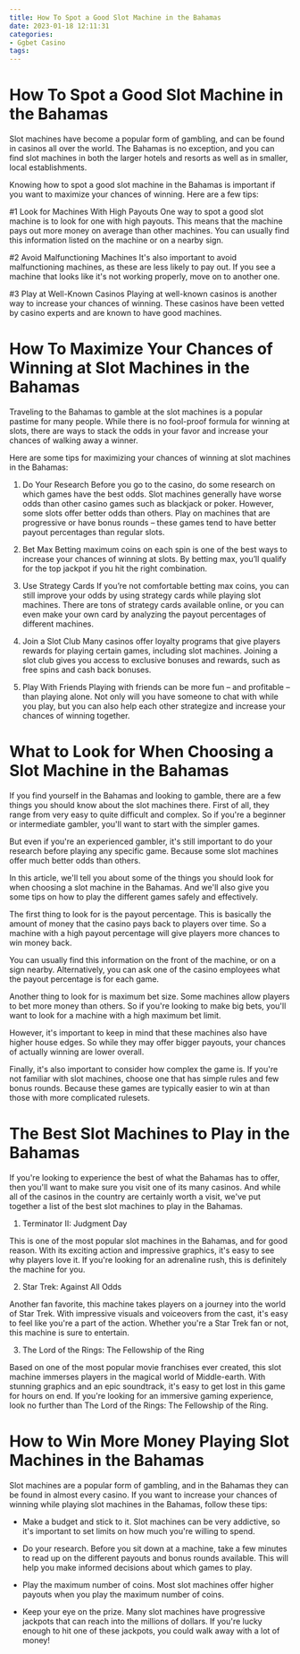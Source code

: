 ```yaml
---
title: How To Spot a Good Slot Machine in the Bahamas 
date: 2023-01-18 12:11:31
categories:
- Ggbet Casino
tags:
---
```



#  How To Spot a Good Slot Machine in the Bahamas 

Slot machines have become a popular form of gambling, and can be found in casinos all over the world. The Bahamas is no exception, and you can find slot machines in both the larger hotels and resorts as well as in smaller, local establishments.

Knowing how to spot a good slot machine in the Bahamas is important if you want to maximize your chances of winning. Here are a few tips:

#1 Look for Machines With High Payouts 
One way to spot a good slot machine is to look for one with high payouts. This means that the machine pays out more money on average than other machines. You can usually find this information listed on the machine or on a nearby sign.

#2 Avoid Malfunctioning Machines 
It's also important to avoid malfunctioning machines, as these are less likely to pay out. If you see a machine that looks like it's not working properly, move on to another one.

#3 Play at Well-Known Casinos 
Playing at well-known casinos is another way to increase your chances of winning. These casinos have been vetted by casino experts and are known to have good machines.

#  How To Maximize Your Chances of Winning at Slot Machines in the Bahamas 

 Traveling to the Bahamas to gamble at the slot machines is a popular pastime for many people. While there is no fool-proof formula for winning at slots, there are ways to stack the odds in your favor and increase your chances of walking away a winner.

Here are some tips for maximizing your chances of winning at slot machines in the Bahamas:

1. Do Your Research
Before you go to the casino, do some research on which games have the best odds. Slot machines generally have worse odds than other casino games such as blackjack or poker. However, some slots offer better odds than others. Play on machines that are progressive or have bonus rounds – these games tend to have better payout percentages than regular slots.

2. Bet Max
Betting maximum coins on each spin is one of the best ways to increase your chances of winning at slots. By betting max, you’ll qualify for the top jackpot if you hit the right combination.

3. Use Strategy Cards
If you’re not comfortable betting max coins, you can still improve your odds by using strategy cards while playing slot machines. There are tons of strategy cards available online, or you can even make your own card by analyzing the payout percentages of different machines.

4. Join a Slot Club
Many casinos offer loyalty programs that give players rewards for playing certain games, including slot machines. Joining a slot club gives you access to exclusive bonuses and rewards, such as free spins and cash back bonuses.

5. Play With Friends
Playing with friends can be more fun – and profitable – than playing alone. Not only will you have someone to chat with while you play, but you can also help each other strategize and increase your chances of winning together.

#  What to Look for When Choosing a Slot Machine in the Bahamas 

If you find yourself in the Bahamas and looking to gamble, there are a few things you should know about the slot machines there. First of all, they range from very easy to quite difficult and complex. So if you're a beginner or intermediate gambler, you'll want to start with the simpler games.

But even if you're an experienced gambler, it's still important to do your research before playing any specific game. Because some slot machines offer much better odds than others. 

In this article, we'll tell you about some of the things you should look for when choosing a slot machine in the Bahamas. And we'll also give you some tips on how to play the different games safely and effectively. 

The first thing to look for is the payout percentage. This is basically the amount of money that the casino pays back to players over time. So a machine with a high payout percentage will give players more chances to win money back. 

You can usually find this information on the front of the machine, or on a sign nearby. Alternatively, you can ask one of the casino employees what the payout percentage is for each game. 

Another thing to look for is maximum bet size. Some machines allow players to bet more money than others. So if you're looking to make big bets, you'll want to look for a machine with a high maximum bet limit. 

However, it's important to keep in mind that these machines also have higher house edges. So while they may offer bigger payouts, your chances of actually winning are lower overall. 

Finally, it's also important to consider how complex the game is. If you're not familiar with slot machines, choose one that has simple rules and few bonus rounds. Because these games are typically easier to win at than those with more complicated rulesets.

#  The Best Slot Machines to Play in the Bahamas 

If you're looking to experience the best of what the Bahamas has to offer, then you'll want to make sure you visit one of its many casinos. And while all of the casinos in the country are certainly worth a visit, we've put together a list of the best slot machines to play in the Bahamas.

1. Terminator II: Judgment Day

This is one of the most popular slot machines in the Bahamas, and for good reason. With its exciting action and impressive graphics, it's easy to see why players love it. If you're looking for an adrenaline rush, this is definitely the machine for you.

2. Star Trek: Against All Odds

Another fan favorite, this machine takes players on a journey into the world of Star Trek. With impressive visuals and voiceovers from the cast, it's easy to feel like you're a part of the action. Whether you're a Star Trek fan or not, this machine is sure to entertain.

3. The Lord of the Rings: The Fellowship of the Ring

Based on one of the most popular movie franchises ever created, this slot machine immerses players in the magical world of Middle-earth. With stunning graphics and an epic soundtrack, it's easy to get lost in this game for hours on end. If you're looking for an immersive gaming experience, look no further than The Lord of the Rings: The Fellowship of the Ring.

#  How to Win More Money Playing Slot Machines in the Bahamas

Slot machines are a popular form of gambling, and in the Bahamas they can be found in almost every casino. If you want to increase your chances of winning while playing slot machines in the Bahamas, follow these tips:

- Make a budget and stick to it. Slot machines can be very addictive, so it's important to set limits on how much you're willing to spend.

- Do your research. Before you sit down at a machine, take a few minutes to read up on the different payouts and bonus rounds available. This will help you make informed decisions about which games to play.

- Play the maximum number of coins. Most slot machines offer higher payouts when you play the maximum number of coins.

- Keep your eye on the prize. Many slot machines have progressive jackpots that can reach into the millions of dollars. If you're lucky enough to hit one of these jackpots, you could walk away with a lot of money!